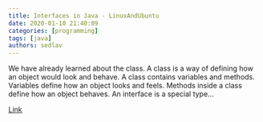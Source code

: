 ```yaml
---
title: Interfaces in Java - LinuxAndUbuntu
date: 2020-01-10 21:40:09
categories: [programming]
tags: [java]
authors: sedlav
---
```


We have already learned about the class. A class is a way of defining how an object would look and behave. A class contains variables and methods. Variables define how an object looks and feels. Methods inside a class define how an object behaves. An interface is a special type...

[Link](http://www.linuxandubuntu.com/home/interfaces-in-java)
